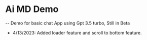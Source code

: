 # Ai MD Demo

-- Demo for basic chat App using Gpt 3.5 turbo, Still in Beta

  - 4/13/2023: Added loader feature and scroll to bottom feature.